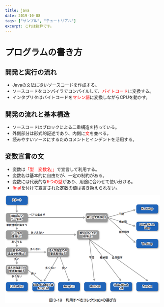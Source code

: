 ```yaml
---
title: java
date: 2019-10-08
tags: ["サンプル", "チュートリアル"]
excerpt: これは抜粋です。
---
```

# プログラムの書き方

## 開発と実行の流れ
- Javaの文法に従いソースコードを作成する。  
- ソースコードをコンパイラでコンパイルして、<font color="Red">バイトコード</font>に変換する。  
- インタプリタはバイトコードを<font color="Red">マシン語</font>に変換しながらCPUを動かす。  

## 開発の流れと基本構造
- ソースコードはブロックによる二重構造を持っている。  
- 外側部分は形式的記述であり、内側に<font color="Red">文</font>を並べる。  
- 読みやすいソースにするためコメントとインデントを活用する。  

## 変数宣言の文
- 変数は<font color="Red">「型　変数名;」</font>で宣言して利用する。  
- 変数名は基本的に自由だが、一定の制約がある。  
- 変数には代表的な<font color="Red">9つの型</font>があり、用途に合わせて使い分ける。  
- <font color="Red">final</font>を付けて宣言された定数の値は書き換えられない。  
















![Collection](./images/Collection.png)
